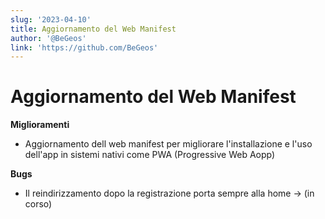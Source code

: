```yaml
---
slug: '2023-04-10'
title: Aggiornamento del Web Manifest
author: '@BeGeos'
link: 'https://github.com/BeGeos'
---
```


# Aggiornamento del Web Manifest

**Miglioramenti**

- Aggiornamento dell web manifest per migliorare l'installazione e l'uso dell'app in sistemi nativi come PWA (Progressive Web Aopp)

**Bugs**

- Il reindirizzamento dopo la registrazione porta sempre alla home &rarr; (in corso)
